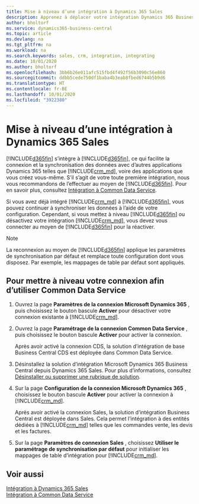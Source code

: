 ```yaml
---
title: Mise à niveau d’une intégration à Dynamics 365 Sales
description: Apprenez à déplacer votre intégration Dynamics 365 Business Central avec Dynamics 365 Sales à la dernière version.
author: bholtorf
ms.service: dynamics365-business-central
ms.topic: article
ms.devlang: na
ms.tgt_pltfrm: na
ms.workload: na
ms.search.keywords: sales, crm, integration, integrating
ms.date: 10/01/2020
ms.author: bholtorf
ms.openlocfilehash: 3bb6b26e011afc515fbd4f492f56b3090c56e860
ms.sourcegitcommit: ddbb5cede750df1baba4b3eab8fbed6744b5b9d6
ms.translationtype: HT
ms.contentlocale: fr-BE
ms.lasthandoff: 10/01/2020
ms.locfileid: "3922380"
---
```

# <a name="upgrading-an-integration-with-dynamics-365-sales"></a>Mise à niveau d’une intégration à Dynamics 365 Sales
[!INCLUDE[d365fin](includes/d365fin_md.md)] s’intègre à [!INCLUDE[d365fin](includes/cds_long_md.md)], ce qui facilite la connexion et la synchronisation des données avec d’autres applications Dynamics 365 telles que [!INCLUDE[crm_md](includes/crm_md.md)], voire des applications que vous créez vous-même. S’il s’agit de votre toute première intégration, nous vous recommandons de l’effectuer au moyen de [!INCLUDE[d365fin](includes/cds_long_md.md)]. Pour en savoir plus, consultez [Intégration à Common Data Service](admin-common-data-service.md).

Si vous avez déjà intégré [!INCLUDE[crm_md](includes/crm_md.md)] à [!INCLUDE[d365fin](includes/d365fin_md.md)], vous pouvez continuer à synchroniser les données à l’aide de votre configuration. Cependant, si vous mettez à niveau [!INCLUDE[d365fin](includes/d365fin_md.md)] ou désactivez votre intégration [!INCLUDE[crm_md](includes/crm_md.md)], vous devez vous connecter au moyen de [!INCLUDE[d365fin](includes/cds_long_md.md)] pour la réactiver. 

> [!NOTE]
> La reconnexion au moyen de [!INCLUDE[d365fin](includes/cds_long_md.md)] applique les paramètres de synchronisation par défaut et remplace toute configuration dont vous disposez. Par exemple, les mappages de table par défaut sont appliqués.

## <a name="to-upgrade-your-connection-to-use-common-data-service"></a>Pour mettre à niveau votre connexion afin d’utiliser Common Data Service
1. Ouvrez la page **Paramètres de la connexion Microsoft Dynamics 365** , puis choisissez le bouton bascule **Activer** pour désactiver votre connexion existante à [!INCLUDE[crm_md](includes/crm_md.md)].
2. Ouvrez la page **Paramétrage de la connexion Common Data Service** , puis choisissez le bouton bascule **Activer** pour activer la connexion.
  
   Après avoir activé la connexion CDS, la solution d’intégration de base Business Central CDS est déployée dans Common Data Service.
3. Désinstallez la solution d’intégration Microsoft Dynamics 365 Business Central depuis Dynamics 365 Sales. Pour plus d’informations, consultez [Désinstaller ou supprimer une rubrique de solution](/powerapps/developer/common-data-service/uninstall-delete-solution). 

4. Sur la page **Configuration de la connexion Microsoft Dynamics 365** , choisissez le bouton bascule **Activer** pour activer la connexion à [!INCLUDE[crm_md](includes/crm_md.md)].
  
   Après avoir activé la connexion Sales, la solution d’intégration Business Central est déployée dans Sales. Cela permet l’intégration à des entités dédiées à [!INCLUDE[crm_md](includes/crm_md.md)] telles que les commandes vente, les devis et les factures.
5. Sur la page **Paramètres de connexion Sales** , choisissez **Utiliser le paramétrage de synchronisation par défaut** pour initialiser les mappages de table d’intégration pour [!INCLUDE[crm_md](includes/crm_md.md)].

## <a name="see-also"></a>Voir aussi
[Intégration à Dynamics 365 Sales](admin-prepare-dynamics-365-for-sales-for-integration.md)  
[Intégration à Common Data Service](admin-common-data-service.md)
